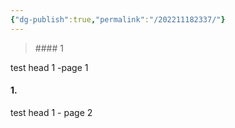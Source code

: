 ```yaml
---
{"dg-publish":true,"permalink":"/202211182337/"}
---
```



> <div class="transclusion internal-embed is-loaded"><div class="markdown-embed">#### 1
test head 1 -page 1
</div></div>


#### 1.
test head 1 - page 2
